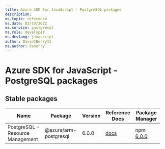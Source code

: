 ```yaml
---
title: Azure SDK for JavaScript - PostgreSQL packages
description: 
ms.topic: reference
ms.date: 02/10/2022
ms.service: postgresql
ms.role: developer
ms.devlang: javascript
author: DavidCBerry13
ms.author: daberry
---
```


# Azure SDK for JavaScript - PostgreSQL packages

## Stable packages

| Name                  | Package              | Version          | Reference Docs         | Package Manager                |
|-----------------------|----------------------|------------------|------------------------|--------------------------------|
| PostgreSQL - Resource Management | @azure/arm-postgresql | 6.0.0 | [docs](/azure/javascript/sdk/sdk-demo2/postgresql/azure-arm-postgresql/stable)  | npm [6.0.0](https://www.npmjs.com/package/%40azure%2Farm-postgresql) |
 

 


 